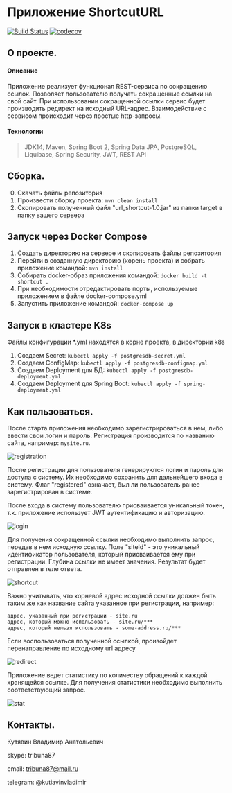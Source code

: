 # Приложение ShortcutURL
[![Build Status](https://app.travis-ci.com/kva-devops/url_shortcut.svg?branch=master)](https://app.travis-ci.com/kva-devops/url_shortcut)
[![codecov](https://codecov.io/gh/kva-devops/url_shortcut/branch/master/graph/badge.svg?token=j5QTwb0y1k)](https://codecov.io/gh/kva-devops/url_shortcut)

## О проекте.
#### Описание
Приложение реализует функционал REST-сервиса по сокращению ссылок. Позволяет пользователю получать сокращенные ссылки на свой сайт.
При использовании сокращенной ссылки сервис будет производить редирект на исходный URL-адрес.
Взаимодействие с сервисом происходит через простые http-запросы.

#### Технологии
> JDK14, Maven, Spring Boot 2, Spring Data JPA, PostgreSQL, Liquibase, Spring Security, JWT, REST API

## Сборка.
0. Скачать файлы репозитория
1. Произвести сборку проекта: `mvn clean install`
2. Скопировать полученный файл "url_shortcut-1.0.jar" из папки target в папку вашего сервера

## Запуск через Docker Compose
1. Создать директорию на сервере и скопировать файлы репозитория
2. Перейти в созданную директорию (корень проекта) и собрать приложение командой: `mvn install`
3. Собирать docker-образ приложения командой: `docker build -t shortcut .`
4. При необходимости отредактировать порты, используемые приложением в файле docker-compose.yml
5. Запустить приложение командой: `docker-compose up`

## Запуск в кластере K8s
Файлы конфигурации *.yml находятся в корне проекта, в директории k8s
1. Создаем Secret: `kubectl apply -f postgresdb-secret.yml`
2. Создаем ConfigMap: `kubectl apply -f postgresdb-configmap.yml`
3. Создаем Deployment для БД: `kubectl apply -f postgresdb-deployment.yml`
4. Создаем Deployment для Spring Boot: `kubectl apply -f spring-deployment.yml`


## Как пользоваться.
После старта приложения необходимо зарегистрироваться в нем, либо ввести свои логин и пароль.
Регистрация производится по названию сайта, например: `mysite.ru`.

![registration](images/Selection_147.png)

После регистрации для пользователя генерируются логин и пароль для доступа с систему. 
Их необходимо сохранить для дальнейшего входа в систему. 
Флаг "registered" означает, был ли пользователь ранее зарегистрирован в системе.

После входа в систему пользователю присваивается уникальный токен,
т.к. приложение использует JWT аутентификацию и авторизацию.

![login](images/Selection_148.png)

Для получения сокращенной ссылки необходимо выполнить запрос, передав в нем 
исходную ссылку. Поле "siteId" - это уникальный идентификатор пользователя, 
который присваивается ему при регистрации. 
Глубина ссылки не имеет значения. Результат будет отправлен в теле ответа.

![shortcut](images/Selection_149.png)  

Важно учитывать, что корневой адрес исходной ссылки должен быть таким же
как название сайта указанное при регистрации, например:

    адрес, указанный при регистрации - site.ru
    адрес, который можно использовать - site.ru/***
    адрес, который нельзя использовать - some-address.ru/***

Если воспользоваться полученной ссылкой, произойдет перенаправление по исходному url адресу

![redirect](images/Selection_150.png)

Приложение ведет статистику по количеству обращений к каждой хранящейся ссылке.
Для получения статистики необходимо выполнить соответствующий запрос.

![stat](images/Selection_151.png)
  
## Контакты.
Кутявин Владимир Анатольевич

skype: tribuna87

email: tribuna87@mail.ru

telegram: @kutiavinvladimir
